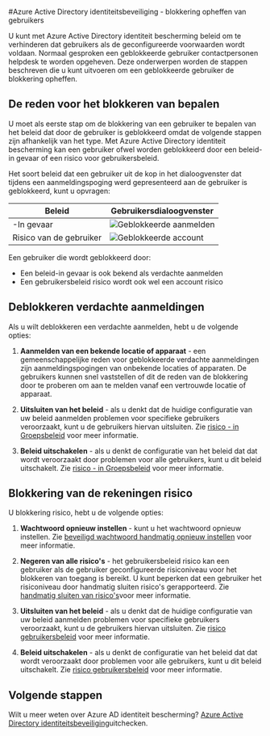 <properties
    pageTitle="Azure Active Directory identiteitsbeveiliging - blokkering opheffen van gebruikers | Microsoft Azure"
    description="Meer informatie over het deblokkeren van gebruikers die zijn geblokkeerd door een beleid voor identiteitsbeveiliging van Azure Active Directory."
    services="active-directory"
    keywords="Azure active directory identiteitsbeveiliging, blokkering gebruiker opheffen"
    documentationCenter=""
    authors="markusvi"
    manager="femila"
    editor=""/>

<tags
    ms.service="active-directory"
    ms.workload="identity"
    ms.tgt_pltfrm="na"
    ms.devlang="na"
    ms.topic="article"
    ms.date="09/20/2016"
    ms.author="markvi"/>

#<a name="azure-active-directory-identity-protection---how-to-unblock-users"></a>Azure Active Directory identiteitsbeveiliging - blokkering opheffen van gebruikers

U kunt met Azure Active Directory identiteit bescherming beleid om te verhinderen dat gebruikers als de geconfigureerde voorwaarden wordt voldaan. Normaal gesproken een geblokkeerde gebruiker contactpersonen helpdesk te worden opgeheven. Deze onderwerpen worden de stappen beschreven die u kunt uitvoeren om een geblokkeerde gebruiker de blokkering opheffen.


## <a name="determine-the-reason-for-blocking"></a>De reden voor het blokkeren van bepalen

U moet als eerste stap om de blokkering van een gebruiker te bepalen van het beleid dat door de gebruiker is geblokkeerd omdat de volgende stappen zijn afhankelijk van het type. Met Azure Active Directory identiteit bescherming kan een gebruiker ofwel worden geblokkeerd door een beleid-in gevaar of een risico voor gebruikersbeleid. 

Het soort beleid dat een gebruiker uit de kop in het dialoogvenster dat tijdens een aanmeldingspoging werd gepresenteerd aan de gebruiker is geblokkeerd, kunt u opvragen:

|Beleid | Gebruikersdialoogvenster|
|--- | --- |
|-In gevaar | ![Geblokkeerde aanmelden](./media/active-directory-identityprotection-unblock-howto/02.png) |
|Risico van de gebruiker | ![Geblokkeerde account](./media/active-directory-identityprotection-unblock-howto/104.png) |


Een gebruiker die wordt geblokkeerd door:

- Een beleid-in gevaar is ook bekend als verdachte aanmelden
- Een gebruikersbeleid risico wordt ook wel een account risico

 
## <a name="unblocking-suspicious-sign-ins"></a>Deblokkeren verdachte aanmeldingen

Als u wilt deblokkeren een verdachte aanmelden, hebt u de volgende opties:

1. **Aanmelden van een bekende locatie of apparaat** - een gemeenschappelijke reden voor geblokkeerde verdachte aanmeldingen zijn aanmeldingspogingen van onbekende locaties of apparaten. De gebruikers kunnen snel vaststellen of dit de reden van de blokkering door te proberen om aan te melden vanaf een vertrouwde locatie of apparaat.


3. **Uitsluiten van het beleid** - als u denkt dat de huidige configuratie van uw beleid aanmelden problemen voor specifieke gebruikers veroorzaakt, kunt u de gebruikers hiervan uitsluiten. Zie [risico - in Groepsbeleid](active-directory-identityprotection.md#sign-in-risk-policy) voor meer informatie.
 
4. **Beleid uitschakelen** - als u denkt de configuratie van het beleid dat dat wordt veroorzaakt door problemen voor alle gebruikers, kunt u dit beleid uitschakelt. Zie [risico - in Groepsbeleid](active-directory-identityprotection.md#sign-in-risk-policy) voor meer informatie.


## <a name="unblocking-accounts-at-risk"></a>Blokkering van de rekeningen risico

U blokkering risico, hebt u de volgende opties:

1. **Wachtwoord opnieuw instellen** - kunt u het wachtwoord opnieuw instellen. Zie [beveiligd wachtwoord handmatig opnieuw instellen](active-directory-identityprotection.md#manual-secure-password-reset) voor meer informatie.

2. **Negeren van alle risico's** - het gebruikersbeleid risico kan een gebruiker als de gebruiker geconfigureerde risiconiveau voor het blokkeren van toegang is bereikt. U kunt beperken dat een gebruiker het risiconiveau door handmatig sluiten risico's gerapporteerd. Zie [handmatig sluiten van risico's](active-directory-identityprotection.md#closing-risk-events-manually)voor meer informatie.

3. **Uitsluiten van het beleid** - als u denkt dat de huidige configuratie van uw beleid aanmelden problemen voor specifieke gebruikers veroorzaakt, kunt u de gebruikers hiervan uitsluiten. Zie [risico gebruikersbeleid](active-directory-identityprotection.md#user-risk-policy) voor meer informatie.
 
4. **Beleid uitschakelen** - als u denkt de configuratie van het beleid dat dat wordt veroorzaakt door problemen voor alle gebruikers, kunt u dit beleid uitschakelt. Zie [risico gebruikersbeleid](active-directory-identityprotection.md#user-risk-policy) voor meer informatie.




## <a name="next-steps"></a>Volgende stappen

 Wilt u meer weten over Azure AD identiteit bescherming? [Azure Active Directory identiteitsbeveiliging](active-directory-identityprotection.md)uitchecken.
 

